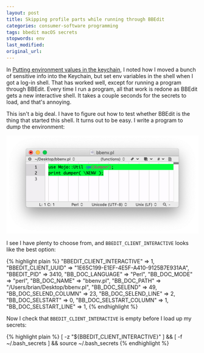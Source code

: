 ```yaml
---
layout: post
title: Skipping profile parts while running through BBEdit
categories: consumer-software programming
tags: bbedit macOS secrets
stopwords: env
last_modified:
original_url:
---
```


In [Putting environment values in the keychain](/putting-environment-values-in-the-keychain/), I noted how I moved a bunch of sensitive info into the Keychain, but set env variables in the shell when I got a log-in shell. That has worked well, except for running a program through BBEdit. Every time I run a program, all that work is redone as BBEdit gets a new interactive shell. It takes a couple seconds for the secrets to load, and that's
annoying.

<!--more-->

This isn't a big deal. I have to figure out how to test whether BBEdit is the thing that started this shell. It turns out to be easy. I write a program to dump the environment:

![](/images/secrets/bbenv.png)

I see I have plenty to choose from, and `BBEDIT_CLIENT_INTERACTIVE` looks like the best option:

{% highlight plain %}
  "BBEDIT_CLIENT_INTERACTIVE" => 1,
  "BBEDIT_CLIENT_UUID" => "1E65C199-E1EF-4E5F-A410-9125B7E931AA",
  "BBEDIT_PID" => 3410,
  "BB_DOC_LANGUAGE" => "Perl",
  "BB_DOC_MODE" => "perl",
  "BB_DOC_NAME" => "bbenv.pl",
  "BB_DOC_PATH" => "/Users/brian/Desktop/bbenv.pl",
  "BB_DOC_SELEND" => 49,
  "BB_DOC_SELEND_COLUMN" => 23,
  "BB_DOC_SELEND_LINE" => 2,
  "BB_DOC_SELSTART" => 0,
  "BB_DOC_SELSTART_COLUMN" => 1,
  "BB_DOC_SELSTART_LINE" => 1,
{% endhighlight %}

Now I check that `BBEDIT_CLIENT_INTERACTIVE` is empty before I load up my secrets:

{% highlight plain %}
[ -z "${BBEDIT_CLIENT_INTERACTIVE}" ] && [ -f ~/.bash_secrets ] && source ~/.bash_secrets
{% endhighlight %}

